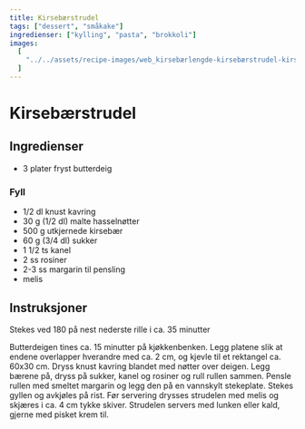 ```yaml
---
title: Kirsebærstrudel
tags: ["dessert", "småkake"]
ingredienser: ["kylling", "pasta", "brokkoli"]
images:
  [
    "../../assets/recipe-images/web_kirsebærlengde-kirsebærstrudel-kirsebærmuffins.jpg",
  ]
---
```


# Kirsebærstrudel

## Ingredienser

- 3 plater fryst butterdeig

### Fyll

- 1/2 dl knust kavring
- 30 g (1/2 dl) malte hasselnøtter
- 500 g utkjernede kirsebær
- 60 g (3/4 dl) sukker
- 1 1/2 ts kanel
- 2 ss rosiner
- 2-3 ss margarin til pensling
- melis

## Instruksjoner

Stekes ved 180 på nest nederste rille i ca. 35 minutter

Butterdeigen tines ca. 15 minutter på kjøkkenbenken. Legg platene slik at endene overlapper hverandre med ca. 2 cm, og kjevle til et rektangel ca. 60x30 cm. Dryss knust kavring blandet med nøtter over deigen. Legg bærene på, dryss på sukker, kanel og rosiner og rull rullen sammen. Pensle rullen med smeltet margarin og legg den på en vannskylt stekeplate. Stekes gyllen og avkjøles på rist. Før servering drysses strudelen med melis og skjæres i ca. 4 cm tykke skiver. Strudelen servers med lunken eller kald, gjerne med pisket krem til.
